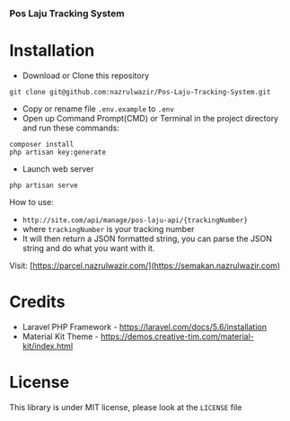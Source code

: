 ### Pos Laju Tracking System

# Installation
- Download or Clone this repository
```
git clone git@github.com:nazrulwazir/Pos-Laju-Tracking-System.git
```
- Copy or rename file ```.env.example``` to ```.env```
-  Open up Command Prompt(CMD) or Terminal in the project directory and run these commands:
```
composer install
php artisan key:generate
```
- Launch web server
```
php artisan serve
```

How to use:
* ```http://site.com/api/manage/pos-laju-api/{trackingNumber}```
* where ```trackingNumber``` is your tracking number
* It will then return a JSON formatted string, you can parse the JSON string and do what you want with it.

Visit: [https://parcel.nazrulwazir.com/](https://semakan.nazrulwazir.com)

# Credits
- Laravel PHP Framework - https://laravel.com/docs/5.6/installation
- Material Kit Theme - https://demos.creative-tim.com/material-kit/index.html

# License
This library is under MIT license, please look at the `LICENSE` file
